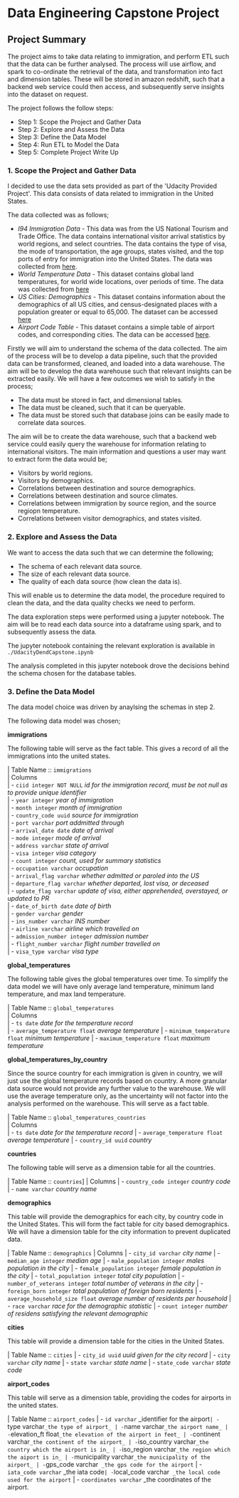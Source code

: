 # Data Engineering Capstone Project

## Project Summary

The project aims to take data relating to immigration, and perform ETL such that the data can be further analysed. The process will use airflow, and spark to co-ordinate the retrieval of the data, and transformation into fact and dimension tables. These will be stored in amazon redshift, such that a backend web service could then access, and subsequently serve insights into the dataset on request. 

The project follows the follow steps:
* Step 1: Scope the Project and Gather Data
* Step 2: Explore and Assess the Data
* Step 3: Define the Data Model
* Step 4: Run ETL to Model the Data
* Step 5: Complete Project Write Up

### 1. Scope the Project and Gather Data

I decided to use the data sets provided as part of the 'Udacity Provided Project'. This data consists of data related to immigration in the United States.

The data collected was as follows;

* *I94 Immigration Data* - This data was from the US National Tourism and Trade Office. The data contains international visitor arrival statistics by world regions, and select countries. The data contains the type of visa, the mode of transportation, the age groups, states visited, and the top ports of entry for immigration into the United States. The data was collected from [here](https://travel.trade.gov/research/reports/i94/historical/2016.html).
* *World Temperature Data* - This dataset contains global land temperatures, for world wide locations, over periods of time. The data was collected from [here](https://www.kaggle.com/berkeleyearth/climate-change-earth-surface-temperature-data)
* *US Cities: Demographics* - This dataset contains information about the demographics of all US cities, and census-designated places with a population greater or equal to 65,000. The dataset can be accessed [here](https://public.opendatasoft.com/explore/dataset/us-cities-demographics/export/)
* *Airport Code Table* - This dataset contains a simple table of airport codes, and corresponding cities. The data can be accessed [here](https://datahub.io/core/airport-codes#data).

Firstly we will aim to understand the schema of the data collected. The aim of the process will be to develop a data pipeline, such that the provided data can be transformed, cleaned, and loaded into a data warehouse. The aim will be to develop the data warehouse such that relevant insights can be extracted easily. We will have a few outcomes we wish to satisfy in the process;

* The data must be stored in fact, and dimensional tables.
* The data must be cleaned, such that it can be queryable. 
* The data must be stored such that database joins can be easily made to correlate data sources.

The aim will be to create the data warehouse, such that a backend web service could easily query the warehouse for information relating to international visitors. The main information and questions a user may want to extract form the data would be;

* Visitors by world regions.
* Visitors by demographics.
* Correlations between destination and source demographics.
* Correlations between destination and source climates.
* Correlations between immigration by source region, and the source regiopn temperature. 
* Correlations between visitor demographics, and states visited.

### 2. Explore and Assess the Data

We want to access the data such that we can determine the following;

* The schema of each relevant data source.
* The size of each relevant data source.
* The quality of each data source (how clean the data is).

This will enable us to determine the data model, the procedure required to clean the data, and the data quality checks we need to perform. 

The data exploration steps were performed using a jupyter notebook. The aim will be to read each data source into a dataframe using spark, and to subsequently assess the data. 

The jupyter notebook containing the relevant exploration is available in `./UdacityDendCapstone.ipynb`

The analysis completed in this jupyter notebook drove the decisions behind the schema chosen for the database tables.

### 3. Define the Data Model

The data model choice was driven by anaylsing the schemas in step 2. 

The following data model was chosen;

**immigrations**

The following table will serve as the fact table. This gives a record of all the immigrations into the united states.

| Table Name :: `immigrations`  
| Columns  
| - `ciid integer NOT NULL` _id for the immigration record, must be not null as to provide unique identifier_   
| - `year integer` _year of immigration_  
| - `month integer` _month of immigration_  
| - `country_code uuid` _source for immigration_  
| - `port varchar` _port addmitted through_  
| - `arrival_date date` _date of arrival_  
| - `mode integer` _mode of arrival_  
| - `address varchar` _state of arrival_  
| - `visa integer` _visa category_  
| - `count integer` _count, used for summary statistics_  
| - `occupation varchar` _occupation_  
| - `arrival_flag varchar` _whether admitted or paroled into the US_  
| - `departure_flag varchar` _whether departed, lost visa, or deceased_  
| - `update_flag varchar` _update of visa, either apprehended, overstayed, or updated to PR_  
| - `date_of_birth date` _date of birth_  
| - `gender varchar` _gender_  
| - `ins_number varchar` _INS number_  
| - `airline varchar` _airline which travelled on_  
| - `admission_number integer` _admission number_  
| - `flight_number varchar` _flight number travelled on_  
| - `visa_type varchar` _visa type_  

**global_temperatures**

The following table gives the global temperatures over time. To simplify the data model we will have only average land temperature, minimum land temperature, and max land temperature.

| Table Name :: `global_temperatures`  
| Columns  
| - `ts date` _date for the temperature record_  
| - `average_temperature float` _average temperature_
| - `minimum_temperature float` _minimum temperature_
| - `maximum_temperature float` _maximum temperature_

**global_temperatures_by_country**

Since the source country for each immigration is given in country, we will just use the global temperature records based on country. A more granular data source would not provide any further value to the warehouse. We will use the average temperature only, as the uncertainty will not factor into the analysis performed on the warehouse. This will serve as a fact table.

| Table Name :: `global_temperatures_countries`  
| Columns  
| - `ts date` _date for the temperature record_
| - `average_temperature float` _average temperature_
| - `country_id uuid` _country_

**countries**

The following table will serve as a dimension table for all the countries. 

| Table Name :: `countries`]
| Columns
| - `country_code integer` _country code_
| - `name varchar` _country name_

**demographics**

This table will provide the demographics for each city, by country code in the United States. This will form the fact table for city based demographics. We will have a dimension table for the city information to prevent duplicated data.

| Table Name :: `demographics`
| Columns
| - `city_id varchar` _city name_
| - `median_age integer` _median age_
| - `male_population integer` _males population in the city_
| - `female_population integer` _female population in the city_
| - `total_population integer` _total city population_
| - `number_of_veterans integer` _total number of veterans in the city_
| - `foreign_born integer` _total population of foreign born residents_
| - `average_household_size float` _average number of residents per household_
| - `race varchar` _race for the demographic statistic_
| - `count integer` _number of residens satisfying the relevant demographic_

**cities**

This table will provide a dimension table for the cities in the United States.

| Table Name :: `cities`
| - `city_id uuid` _uuid given for the city record_
| - `city varchar` _city name_
| - `state varchar` _state name_
| - `state_code varchar` _state code_

**airport_codes**

This table will serve as a dimension table, providing the codes for airports in the united states.

| Table Name :: `airport_codes`
| - `id varchar` _identifier for the airport`
| - `type varchar` _the type of airport_
| - `name varchar` _the airport name_
| - `elevation_ft float` _the elevation of the airport in feet_
| - `continent varchar` _the continent of the airport_
| - `iso_country varchar` _the country which the airport is in_
| - `iso_region varchar` _the region which the aiport is in_
| - `municipality varchar` _the municipality of the airport_
| - `gps_code varchar` _the gps code for the airport`
| - `iata_code varchar` _the iata code`
| - `local_code varchar` _the local code used for the airport`
| - `coordinates varchar` _the coordinates of the airport.












